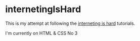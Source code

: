 # internetingIsHard
This is my attempt at following the [interneting is hard](https://internetingishard.com/) tutorials.

I'm currently on HTML & CSS No 3
